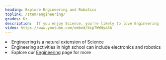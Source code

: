 ```yaml
---
heading: Explore Engineering and Robotics
toplink: /stem/engineering/
grades: K+
description:  If you enjoy Science, you're likely to love Engineering
video: https://www.youtube.com/embed/bipTWWHya8A
---
```


<li>Engineering is a natural extension of Science </li>
<li>Engineering activities in high school can include electronics and robotics</li>
<li>Explore our <a href="/stem/engineering/">Engineering</a> page for more</li>
